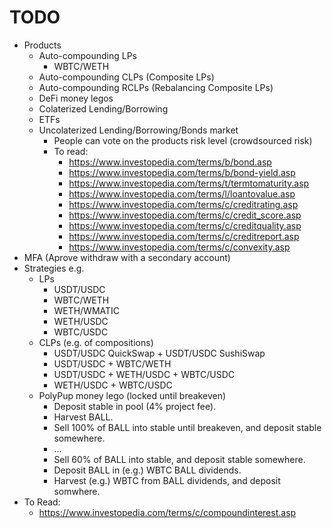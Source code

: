 # TODO

- Products
  - Auto-compounding LPs
    - WBTC/WETH
  - Auto-compounding CLPs (Composite LPs)
  - Auto-compounding RCLPs (Rebalancing Composite LPs)
  - DeFi money legos
  - Colaterized Lending/Borrowing
  - ETFs
  - Uncolaterized Lending/Borrowing/Bonds market
    - People can vote on the products risk level (crowdsourced risk)
    - To read:
      - https://www.investopedia.com/terms/b/bond.asp
      - https://www.investopedia.com/terms/b/bond-yield.asp
      - https://www.investopedia.com/terms/t/termtomaturity.asp
      - https://www.investopedia.com/terms/l/loantovalue.asp
      - https://www.investopedia.com/terms/c/creditrating.asp
      - https://www.investopedia.com/terms/c/credit_score.asp
      - https://www.investopedia.com/terms/c/creditquality.asp
      - https://www.investopedia.com/terms/c/creditreport.asp
      - https://www.investopedia.com/terms/c/convexity.asp
- MFA (Aprove withdraw with a secondary account)
- Strategies e.g.
  - LPs
    - USDT/USDC
    - WBTC/WETH
    - WETH/WMATIC
    - WETH/USDC
    - WBTC/USDC
  - CLPs (e.g. of compositions)
    - USDT/USDC QuickSwap + USDT/USDC SushiSwap
    - USDT/USDC + WBTC/WETH
    - USDT/USDC + WETH/USDC + WBTC/USDC
    - WETH/USDC + WBTC/USDC
  - PolyPup money lego (locked until breakeven)
    - Deposit stable in pool (4% project fee).
    - Harvest BALL.
    - Sell 100% of BALL into stable until breakeven, and deposit stable somewhere.
    - ...
    - Sell 60% of BALL into stable, and deposit stable somewhere.
    - Deposit BALL in (e.g.) WBTC BALL dividends.
    - Harvest (e.g.) WBTC from BALL dividends, and deposit somwhere.
- To Read:
  - https://www.investopedia.com/terms/c/compoundinterest.asp
